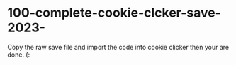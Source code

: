 # 100-complete-cookie-clcker-save-2023- 
Copy the raw save file and import the code into cookie clicker then your are done. (:
